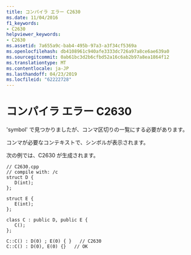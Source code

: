 ```yaml
---
title: コンパイラ エラー C2630
ms.date: 11/04/2016
f1_keywords:
- C2630
helpviewer_keywords:
- C2630
ms.assetid: 7a655a9c-bab4-495b-97a3-a3f34cf5369a
ms.openlocfilehash: db4108961c940afe3333dc726a97a8ce6ae639a0
ms.sourcegitcommit: 0ab61bc3d2b6cfbd52a16c6ab2b97a8ea1864f12
ms.translationtype: MT
ms.contentlocale: ja-JP
ms.lasthandoff: 04/23/2019
ms.locfileid: "62222728"
---
```

# <a name="compiler-error-c2630"></a>コンパイラ エラー C2630

'symbol' で見つかりましたが、コンマ区切りの一覧にする必要があります。

コンマが必要なコンテキストで、シンボルが表示されます。

次の例では、C2630 が生成されます。

```
// C2630.cpp
// compile with: /c
struct D {
   D(int);
};

struct E {
   E(int);
};

class C : public D, public E {
   C();
};

C::C() : D(0) ; E(0) { }   // C2630
C::C() : D(0), E(0) {}   // OK
```